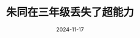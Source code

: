 ---
layout: page
title: 朱同在三年级丢失了超能力
description: >
  好久没看过这么弱智且无聊的电影了，看得想睡觉。心情跟老师在《美丽的小花》下打的大大的红问号一样。
category: 电影
img: assets/img/movie/2024/zhu_tong_zai_san_nian_ji_diu_shi_le_chao_neng_li.webp
star: 1
date: 2024-11-17
---